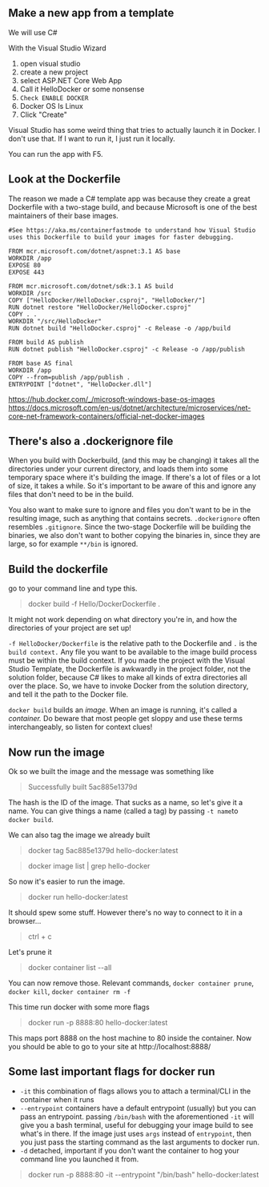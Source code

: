 ## Make a new app from a template

We will use C#

With the Visual Studio Wizard
1. open visual studio
2. create a new project
3. select ASP.NET Core Web App
4. Call it HelloDocker or some nonsense
5. `Check ENABLE DOCKER`
6. Docker OS Is Linux
7. Click "Create"

Visual Studio has some weird thing that tries to actually launch it in Docker. I don't use that. If I want to run it, I just run it locally.

You can run the app with F5.

## Look at the Dockerfile

The reason we made a C# template app was because they create a great Dockerfile with a two-stage build, and because Microsoft is one of the best maintainers of their base images.

```
#See https://aka.ms/containerfastmode to understand how Visual Studio uses this Dockerfile to build your images for faster debugging.

FROM mcr.microsoft.com/dotnet/aspnet:3.1 AS base
WORKDIR /app
EXPOSE 80
EXPOSE 443

FROM mcr.microsoft.com/dotnet/sdk:3.1 AS build
WORKDIR /src
COPY ["HelloDocker/HelloDocker.csproj", "HelloDocker/"]
RUN dotnet restore "HelloDocker/HelloDocker.csproj"
COPY . .
WORKDIR "/src/HelloDocker"
RUN dotnet build "HelloDocker.csproj" -c Release -o /app/build

FROM build AS publish
RUN dotnet publish "HelloDocker.csproj" -c Release -o /app/publish

FROM base AS final
WORKDIR /app
COPY --from=publish /app/publish .
ENTRYPOINT ["dotnet", "HelloDocker.dll"]

```

https://hub.docker.com/_/microsoft-windows-base-os-images
https://docs.microsoft.com/en-us/dotnet/architecture/microservices/net-core-net-framework-containers/official-net-docker-images

## There's also a .dockerignore file

When you build with Dockerbuild, (and this may be changing) it takes all the directories under your current directory, and loads them into some temporary space where it's building the image. If there's a lot of files or a lot of size, it takes a while. So it's important to be aware of this and ignore any files that don't need to be in the build.

You also want to make sure to ignore and files you don't want to be in the resulting image, such as anything that contains secrets. `.dockerignore` often resembles `.gitignore`. Since the two-stage Dockerfile will be building the binaries, we also don't want to bother copying the binaries in, since they are large, so for example `**/bin` is ignored.

## Build the dockerfile

go to your command line and type this.

> docker build -f Hello/DockerDockerfile .

It might not work depending on what directory you're in, and how the directories of your project are set up!

`-f HelloDocker/Dockerfile` is the relative path to the Dockerfile and `.` is the `build context.` Any file you want to be available to the image build process must be within the build context. If you made the project with the Visual Studio Template, the Dockerfile is awkwardly in the project folder, not the solution folder, because C# likes to make all kinds of extra directories all over the place. So, we have to invoke Docker from the solution directory, and tell it the path to the Docker file.

`docker build` builds an *image*. When an image is running, it's called a *container.* Do beware that most people get sloppy and use these terms interchangeably, so listen for context clues!

## Now run the image

Ok so we built the image and the message was something like 

> Successfully built 5ac885e1379d

The hash is the ID of the image. That sucks as a name, so let's give it a name. You can give things a name (called a tag) by passing `-t name`to `docker build`. 

We can also tag the image we already built

> docker tag 5ac885e1379d hello-docker:latest

> docker image list | grep hello-docker

So now it's easier to run the image.

> docker run hello-docker:latest

It should spew some stuff. However there's no way to connect to it in a browser...

> ctrl + c

Let's prune it
> docker container list --all

You can now remove those. Relevant commands, `docker container prune`, `docker kill`, `docker container rm -f`

This time run docker with some more flags

> docker run -p 8888:80 hello-docker:latest

This maps port 8888 on the host machine to 80 inside the container. Now you should be able to go to your site at http://localhost:8888/

## Some last important flags for docker run

- `-it` this combination of flags allows you to attach a terminal/CLI in the container when it runs
- `--entrypoint` containers have a default entrypoint (usually) but you can pass an entrypoint. passing `/bin/bash` with the aforementioned `-it` will give you a bash terminal, useful for debugging your image build to see what's in there. If the image just uses `args` instead of `entrypoint`, then you just pass the starting command as the last arguments to docker run.
- `-d` detached, important if you don't want the container to hog your command line you launched it from.

>  docker run -p 8888:80 -it --entrypoint "/bin/bash" hello-docker:latest